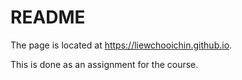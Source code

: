 # README

The page is located at https://liewchooichin.github.io.

This is done as an assignment for the course.